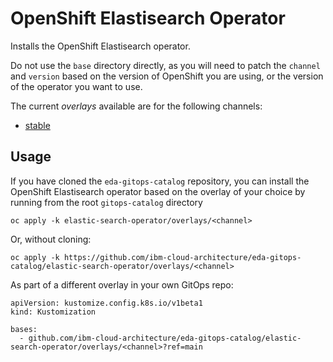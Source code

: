 # OpenShift Elastisearch Operator

Installs the OpenShift Elastisearch operator.

Do not use the `base` directory directly, as you will need to patch the `channel` and `version` based on the version of OpenShift you are using, or the version of the operator you want to use.

The current *overlays* available are for the following channels:
* [stable](overlays/stable)

## Usage

If you have cloned the `eda-gitops-catalog` repository, you can install the OpenShift Elastisearch operator based on the overlay of your choice by running from the root `gitops-catalog` directory

```
oc apply -k elastic-search-operator/overlays/<channel>
```

Or, without cloning:

```
oc apply -k https://github.com/ibm-cloud-architecture/eda-gitops-catalog/elastic-search-operator/overlays/<channel>
```

As part of a different overlay in your own GitOps repo:

```
apiVersion: kustomize.config.k8s.io/v1beta1
kind: Kustomization

bases:
  - github.com/ibm-cloud-architecture/eda-gitops-catalog/elastic-search-operator/overlays/<channel>?ref=main
```
